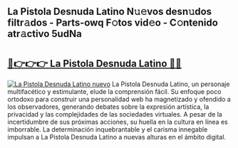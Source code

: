 ## La Pistola Desnuda Latino N𝚞𝚎vos desn𝚞dos filtr𝚊dos - Parts-owq F𝚘tos vid𝚎o - C𝚘ntenido atr𝚊ctivo 5udNa

# <h2><a href="http://mbavlui.tromn.icu/?c=La+Pistola+Desnuda+Latino">🔗👉👉👉 La Pistola Desnuda Latino 🔗🔗</a></h2>

[![La Pistola Desnuda Latino nuevo](https://i.imgur.com/pEAQMta.gif)](http://mbavlui.tromn.icu/?c=La+Pistola+Desnuda+Latino)
La Pistola Desnuda Latino, un personaje multifacético y estimulante, elude la comprensión fácil. Su enfoque poco ortodoxo para construir una personalidad web ha magnetizado y ofendido a los observadores, generando debates sobre la expresión artística, la privacidad y las complejidades de las sociedades virtuales. A pesar de la incertidumbre de sus próximas acciones, su huella en la cultura en línea es imborrable. La determinación inquebrantable y el carisma innegable impulsan a La Pistola Desnuda Latino a nuevas alturas en el ámbito digital.
